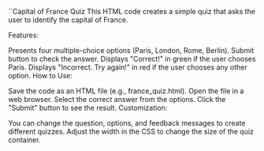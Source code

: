 ``Capital of France Quiz
This HTML code creates a simple quiz that asks the user to identify the capital of France.

Features:

Presents four multiple-choice options (Paris, London, Rome, Berlin).
Submit button to check the answer.
Displays "Correct!" in green if the user chooses Paris.
Displays "Incorrect. Try again!" in red if the user chooses any other option.
How to Use:

Save the code as an HTML file (e.g., france_quiz.html).
Open the file in a web browser.
Select the correct answer from the options.
Click the "Submit" button to see the result.
Customization:

You can change the question, options, and feedback messages to create different quizzes.
Adjust the width in the CSS to change the size of the quiz container.
